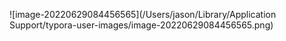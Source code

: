 ![image-20220629084456565](/Users/jason/Library/Application Support/typora-user-images/image-20220629084456565.png)